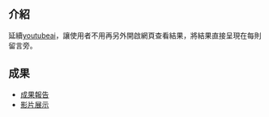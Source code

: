 ## 介紹
延續[youtubeai](https://github.com/tzuchyi/youtubeai)，讓使用者不用再另外開啟網頁查看結果，將結果直接呈現在每則留言旁。

## 成果
- [成果報告](https://github.com/tzuchyi/chrome-extension/blob/main/專題實作期末成果報告書.pdf)
- [影片展示](https://github.com/tzuchyi/chrome-extension/tree/main/video)
